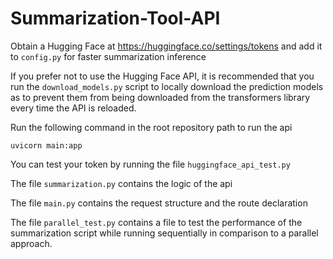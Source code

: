 # Summarization-Tool-API
Obtain a Hugging Face at https://huggingface.co/settings/tokens and add it to `config.py` for faster summarization inference

If you prefer not to use the Hugging Face API, it is recommended that you run the `download_models.py` script to locally download the prediction models as to prevent them from being downloaded from the transformers library every time the API is reloaded.

Run the following command in the root repository path to run the api
```
uvicorn main:app
```

You can test your token by running the file `huggingface_api_test.py`

The file `summarization.py` contains the logic of the api

The file `main.py` contains the request structure and the route declaration

The file `parallel_test.py` contains a file to test the performance of the summarization script while running sequentially in comparison to a parallel approach.